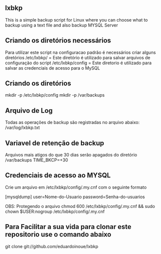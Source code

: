 ## lxbkp
This is a simple backup script for Linux where you can choose what to backup using a text file and also backup MYSQL Server

## Criando os diretórios necessários
Para utilizar este script na configuracao padrão é necessários criar alguns diretórios
/etc/lxbkp/ = Este diretório é utilizado para salvar arquivos de configuração do script
/etc/lxbkp/config = Este diretorio é utilizado para salvar as credenciais de acesso para o MySQL

## Criando os diretórios
mkdir -p /etc/lxbkp/config
mkdir -p /var/backups

## Arquivo de Log
Todas as operações de backup são registradas no arquivo abaixo:
/var/log/lxbkp.txt

## Variavel de retenção de backup
Arquivos mais atigos do que 30 dias serão apagados do diretório /var/backups
TIME_BKCP=+30

## Credenciais de acesso ao MYSQL
Crie um arquivo em /etc/lxbkp/config/.my.cnf
com o seguinte formato

[mysqldump]
user=Nome-do-Usuario
password=Senha-do-usuarios

OBS: Protegendo o arquivo
chmod 600 /etc/lxbkp/config/.my.cnf && sudo chown $USER:nogroup /etc/lxbkp/config/.my.cnf

## Para Facilitar a sua vida para clonar este repositorio use o comando abaixo
git clone git://github.com/eduardoinoue/lxbkp
